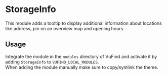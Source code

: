 # StorageInfo
This module adds a tooltip to display additional information about locations like address, pin on an overview map and opening hours.

## Usage
Integrate the module in the `modules` directory of VuFind and activate it by adding `StorageInfo` to `VUFIND_LOCAL_MODULES`.  
When adding the module manually make sure to copy/symlink the theme.
